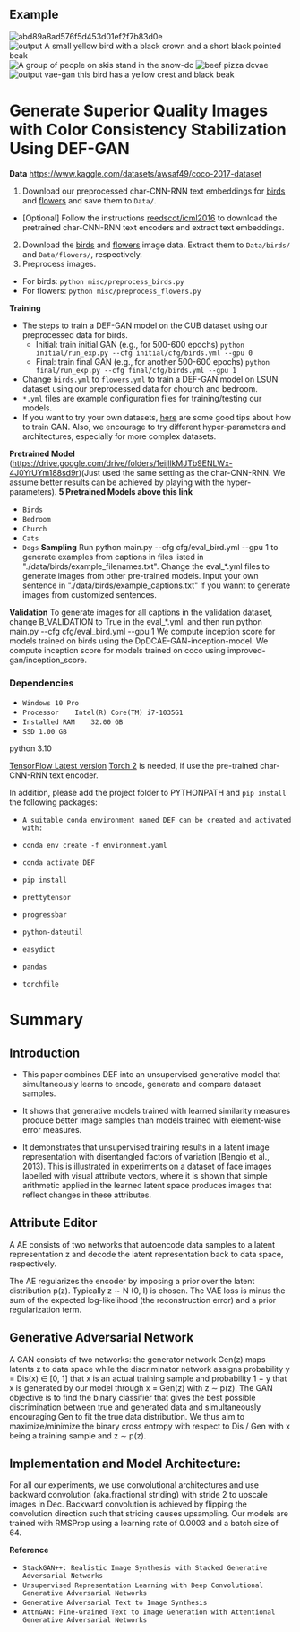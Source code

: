 ## Example
![abd89a8ad576f5d453d01ef2f7b83d0e](https://github.com/ALIMDYOUSUF/DpDCAE-GAN-for-Text-to-Image-Synthesis/assets/91628312/826003e1-5b41-426c-9208-abc4858ccc78)
![output  A small yellow bird with a black crown and a short black pointed beak](https://github.com/ALIMDYOUSUF/DEF-GAN-for-Text-to-Image-Synthesis/assets/91628312/26e7dfde-d539-4218-a537-b565754c477e)
![A group of people on skis stand in the snow-dc](https://github.com/ALIMDYOUSUF/DpDCAE-GAN-for-Text-to-Image-Synthesis/assets/91628312/a7d78cef-767d-4637-9537-5e255d1de2d1)
![beef pizza dcvae](https://github.com/ALIMDYOUSUF/DpDCAE-GAN-for-Text-to-Image-Synthesis/assets/91628312/423d7f82-d72b-4ce9-acec-3da75c266426)
![output vae-gan this bird has a yellow crest and black beak](https://github.com/ALIMDYOUSUF/DpDCAE-GAN-for-Text-to-Image-Synthesis/assets/91628312/196056f7-562c-4495-9e92-bf6cc42a8f18)


# Generate Superior Quality Images with Color Consistency Stabilization Using DEF-GAN  
**Data**
https://www.kaggle.com/datasets/awsaf49/coco-2017-dataset
1. Download our preprocessed char-CNN-RNN text embeddings for [birds](https://drive.google.com/open?id=0B3y_msrWZaXLT1BZdVdycDY5TEE) and [flowers](https://drive.google.com/open?id=0B3y_msrWZaXLaUc0UXpmcnhaVmM) and save them to `Data/`.
  - [Optional] Follow the instructions [reedscot/icml2016](https://github.com/reedscot/icml2016) to download the pretrained char-CNN-RNN text encoders and extract text embeddings.
2. Download the [birds](http://www.vision.caltech.edu/visipedia/CUB-200-2011.html) and [flowers](http://www.robots.ox.ac.uk/~vgg/data/flowers/102/) image data. Extract them to `Data/birds/` and `Data/flowers/`, respectively.
3. Preprocess images.
  - For birds: `python misc/preprocess_birds.py`
  - For flowers: `python misc/preprocess_flowers.py`

**Training**
- The steps to train a DEF-GAN model on the CUB dataset using our preprocessed data for birds.
  - Initial: train initial GAN (e.g., for 500-600 epochs) `python initial/run_exp.py --cfg initial/cfg/birds.yml --gpu 0`
  - Final: train final GAN (e.g., for another 500-600 epochs) `python final/run_exp.py --cfg final/cfg/birds.yml --gpu 1`
- Change `birds.yml` to `flowers.yml` to train a DEF-GAN model on LSUN dataset using our preprocessed data for chourch and bedroom.
- `*.yml` files are example configuration files for training/testing our models.
- If you want to try your own datasets, [here](https://github.com/soumith/ganhacks) are some good tips about how to train GAN. Also, we encourage to try different hyper-parameters and architectures, especially for more complex datasets.

**Pretrained Model**
(https://drive.google.com/drive/folders/1eijllkMJTb9ENLWx-4J0YrUYm188sd9r)(Just used the same setting as the char-CNN-RNN. We assume better results can be achieved by playing with the hyper-parameters).
**5 Pretrained Models above this link**
- `Birds`
-  `Bedroom`
-  `Church`
-  `Cats`
-  `Dogs`
**Sampling**
Run python main.py --cfg cfg/eval_bird.yml --gpu 1 to generate examples from captions in files listed in "./data/birds/example_filenames.txt". 
Change the eval_*.yml files to generate images from other pre-trained models.
Input your own sentence in "./data/birds/example_captions.txt" if you wannt to generate images from customized sentences.

**Validation**
To generate images for all captions in the validation dataset, change B_VALIDATION to True in the eval_*.yml. and then run python main.py --cfg cfg/eval_bird.yml --gpu 1
We compute inception score for models trained on birds using the DpDCAE-GAN-inception-model.
We compute inception score for models trained on coco using improved-gan/inception_score.
### Dependencies
- `Windows 10 Pro`
- `Processor	Intel(R) Core(TM) i7-1035G1`
- `Installed RAM	32.00 GB`
- `SSD 1.00 GB`

python 3.10

[TensorFlow Latest version](https://www.tensorflow.org/get_started/os_setup)
[Torch 2](http://torch.ch/docs/getting-started.html#_) is needed, if use the pre-trained char-CNN-RNN text encoder.

In addition, please add the project folder to PYTHONPATH and `pip install` the following packages:
 - `A suitable conda environment named DEF can be created and activated with:`

 - `conda env create -f environment.yaml`
- `conda activate DEF`
- `pip install`
- `prettytensor`
- `progressbar`
- `python-dateutil`
- `easydict`
- `pandas`
- `torchfile`

# Summary

## Introduction

* This paper combines DEF into an unsupervised generative model that simultaneously learns to encode, generate and compare dataset samples.

* It shows that generative models trained with learned similarity measures produce better image samples than models trained with element-wise error measures.

* It demonstrates that unsupervised training results in a latent image representation with disentangled factors of variation (Bengio et al., 2013). This is illustrated in experiments on a dataset of face images labelled with visual attribute vectors, where it is shown that simple arithmetic applied in the learned latent space produces images that reflect changes in these attributes.

## Attribute Editor

A AE consists of two networks that autoencode data samples to a latent representation z and decode the latent representation back to data space, respectively.                                         
                                              
The AE regularizes the encoder by imposing a prior over the latent distribution p(z). Typically z ∼ N (0, I) is chosen. The VAE loss is minus the sum of the expected log-likelihood (the reconstruction error) and a prior regularization term.

## Generative Adversarial Network

A GAN consists of two networks: the generator network Gen(z) maps latents z to data space while the discriminator network assigns probability y = Dis(x) ∈ [0, 1] that x is an actual training sample and probability 1 − y that x is generated by our model through x = Gen(z) with z ∼ p(z). The GAN objective is to find the binary classifier that gives the best possible discrimination between true and generated data and simultaneously encouraging Gen to fit the true data distribution. We thus aim to maximize/minimize the binary cross entropy with respect to Dis / Gen with x being a training sample
and z ∼ p(z).


## Implementation and Model Architecture:

For all our experiments, we use convolutional architectures and use backward convolution (aka.fractional striding) with stride 2 to upscale images in Dec. Backward convolution is achieved by flipping the convolution direction such that striding causes upsampling. Our models are trained with RMSProp using a learning rate of 0.0003 and a batch size of 64.

**Reference**
- `StackGAN++: Realistic Image Synthesis with Stacked Generative Adversarial Networks`
- `Unsupervised Representation Learning with Deep Convolutional Generative Adversarial Networks`
- `Generative Adversarial Text to Image Synthesis`
- `AttnGAN: Fine-Grained Text to Image Generation with Attentional Generative Adversarial Networks`




